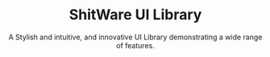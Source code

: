 <h1 align="center">
    ShitWare UI Library
</h1>

<p align="center">
    A Stylish and intuitive, and innovative UI Library demonstrating a wide range of features.
</p>

